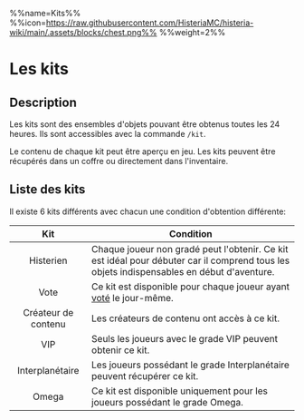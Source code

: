 %%name=Kits%%
%%icon=https://raw.githubusercontent.com/HisteriaMC/histeria-wiki/main/.assets/blocks/chest.png%%
%%weight=2%%

# Les kits

## Description

Les kits sont des ensembles d'objets pouvant être obtenus toutes les 24 heures. Ils sont accessibles avec la commande `/kit`.

Le contenu de chaque kit peut être aperçu en jeu. Les kits peuvent être récupérés dans un coffre ou directement dans l'inventaire.

## Liste des kits

Il existe 6 kits différents avec chacun une condition d'obtention différente:

| Kit | Condition |
| :---: | --- |
| Histerien | Chaque joueur non gradé peut l'obtenir. Ce kit est idéal pour débuter car il comprend tous les objets indispensables en début d'aventure. |
| Vote | Ce kit est disponible pour chaque joueur ayant [voté](https://vote.histeria.fr) le jour-même. |
| Créateur de contenu | Les créateurs de contenu ont accès à ce kit. |
| VIP | Seuls les joueurs avec le grade VIP peuvent obtenir ce kit. |
| Interplanétaire | Les joueurs possédant le grade Interplanétaire peuvent récupérer ce kit. |
| Omega | Ce kit est disponible uniquement pour les joueurs possédant le grade Omega. |
